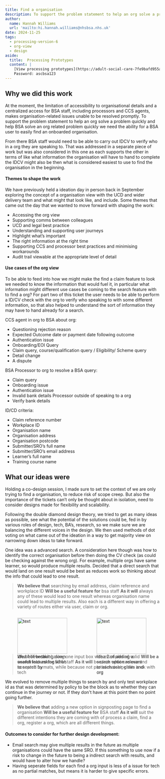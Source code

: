 ```yaml
---
title: Find a organisation
description: To support the problem statement to help an org solve a problem quickly and help BSA solve an org related problem quickly we need the ability for a BSA user to easily find an onboarded organisation
author:
  name: Hannah Williams
  url: 'mailto:hi.hannah.williams@nhsbsa.nhs.uk'
date: 2024-11-25
tags:
  - processing-version-6
  - org-view
  - design
aside:
  title:  Processing Prototypes
  content: |
    [View processing prototypes](https://adult-social-care-7fe9bafd955a.herokuapp.com/version-index?area=Processing) 
    Password: ascbsa123
---
```


## Why we did this work

At the moment, the limitation of accessibility to organisational details and a centralized access for BSA staff, including processors and CCS agents, makes organisation-related issues unable to be resolved promptly. To support the problem statement to help an org solve a problem quickly and help BSA solve an org related problem quickly we need the ability for a BSA user to easily find an onboarded organisation. 

From there BSA staff would need to be able to carry out IDCV to verify who in a org they are speaking to. That was addressed in a separate piece of work but was also considered in this one as each supports the other in terms of like what information the organisation will have to hand to complete the IDCV might also be then what is considered easiest to use to find the organisation in the beginning. 

#### Themes to shape the work 
We have previously held a ideation day in person back in September exploring the concept of a organisation view with the UCD and wider delivery team and what might that look like, and include. Some themes that came out the day that we wanted to move forward with shaping the work:
* Accessing the org view
* Supporting comms between colleagues
* UCD and legal best practice
* Understanding and supporting user journeys
* Highlight what’s important
* The right information at the right time
* Supporting CCS and processor best practices and minimising workarounds
* Audit trail viewable at the appropriate level of detail

#### Use cases of the org view 
To be able to feed into how we might make the find a claim feature to look we needed to know the information that would fuel it, in particular what information might different use cases be coming to the search feature with to find a org? For part two of this ticket the user needs to be able to perform a ID/CV check with the org to verify who speaking to with some different information, so that also helped to understand the sort of information they may have to hand already for a search.

CCS agent in org to BSA about org:
* Questioning rejection reason
* Expected Outcome date or payment date following outcome
* Authentication issue
* Onboarding/EOI Query
* Claim query, course/qualification query / Eligibility/ Scheme query
* Detail change
* A dispute

BSA Processor to org to resolve a BSA query:
* Claim query
* Onboarding issue
* Authentication issue
* Invalid bank details
Processor outside of speaking to a org
* Verify bank details

ID/CD criteria:
* Claim reference number
* Workplace ID
* Organisation name
* Organisation address
* Organisation postcode
* Submitter/SRO’s full name
* Submitter/SRO’s email address
* Learner’s full name
* Training course name

## What our ideas were

Holding a co-design session, I made sure to set the context of we are only trying to find a organisation, to reduce risk of scope creep. But also the importance of the tickets can’t only be thought about in isolation, need to consider designs made for flexibility and scalability.

Following the double diamond design theory, we tried to get as many ideas as possible, see what the potential of the solutions could be, fed in by various roles of design, tech, BA’s, research, so we make sure we are balancing the different voices in the design. We then used methods of dot voting on what came out of the ideation in a way to get majority view on narrowing down ideas to take forward.

One idea was a advanced search. A consideration here though was how to identify the correct organisation before then doing the CV check (as could be checking against the wrong org). For example, multiple orgs have same learner, so would produce multiple results. Decided that a direct search that would land on one result would be best as reduces work so thinking about the info that could lead to one result.

>**We believe that** searching by email address, claim reference and workplace ID
>**Will be a useful feature for** bsa staff 
>**As it will** always any of these would lead to one result whereas organisation name could lead to multiple results. Also each is a different way in offering a variety of routes either via user, claim or org.

<div style="display: flex; flex-wrap: wrap; gap: 1rem;">
  <div style="flex: 1; max-width: 48%;">
  <figure>
    <img src="signposting.png" alt="text" style="width: 100%; height: auto;">
    <figcaption>Idea 1 of breaking down search into asking what to search by</figcaption>
  </figure>
  </div>
  <div style="flex: 1; max-width: 48%;">
  <figure>
    <img src="find-org.png" alt="text" style="width: 100%; height: auto;">
    <figcaption>Idea 2 of adding a search option relevant to each user, claim and org</figcaption>
  </figure>
  </div>
</div>

>**We believe that** having one input box with examples of valid
>**Will be a useful feature for** BSA staff
>**As it will** be clear what can use and accepted formats, while because not partial matching this is ok with tech

We evolved to remove multiple things to search by and only test workplace id as that was determined by policy to be the block as to whether they can continue in the journey or not. If they don't have at this point then no point going further. 

>**We believe that** adding a new option in signposting page to find a organisation
>**Will be a useful feature for** BSA staff
>**As it will** suit the different intentions they are coming with of process a claim, find a org, register a org, which are all different things.


#### Outcomes to consider for further design development:

* Email search may give multiple results in the future as multiple organisations could have the same SRO. If this something to use now if a risk to change in the future to being a indirect search with results, and would have to alter how we handle?
* Having seperate fields for each find a org input is less of a issue for tech as no partial matches, but means it is harder to give specific errors.



